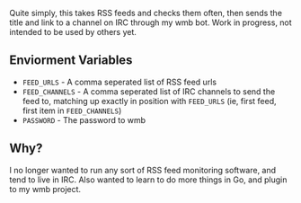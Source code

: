 Quite simply, this takes RSS feeds and checks them often, then sends the title and link to a channel on IRC through my wmb bot. Work in progress, not intended to be used by others yet.

## Enviorment Variables
- `FEED_URLS` - A comma seperated list of RSS feed urls
- `FEED_CHANNELS` - A comma seperated list of IRC channels to send the feed to, matching up exactly in position with `FEED_URLS` (ie, first feed, first item in `FEED_CHANNELS`)
- `PASSWORD` - The password to wmb

## Why?
I no longer wanted to run any sort of RSS feed monitoring software, and tend to live in IRC. Also wanted to learn to do more things in Go, and plugin to my wmb project.